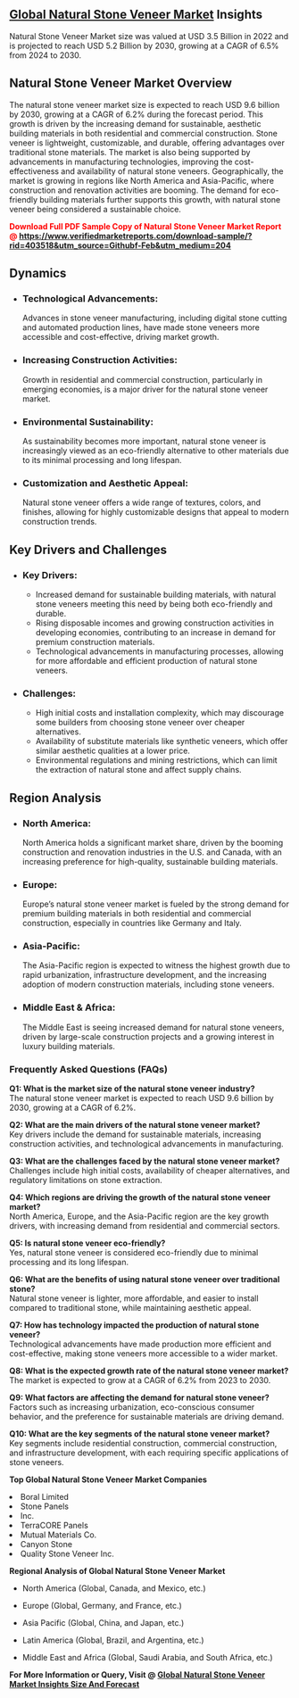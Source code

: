 <h2><a href="https://www.verifiedmarketreports.com/download-sample/?rid=403518&amp;utm_source=Githubf&amp;utm_medium=204" target="_blank">Global Natural Stone Veneer Market</a> Insights</h2><p>Natural Stone Veneer Market size was valued at USD 3.5 Billion in 2022 and is projected to reach USD 5.2 Billion by 2030, growing at a CAGR of 6.5% from 2024 to 2030.</p><p> <h2>Natural Stone Veneer Market Overview</h2> <p>The natural stone veneer market size is expected to reach USD 9.6 billion by 2030, growing at a CAGR of 6.2% during the forecast period. This growth is driven by the increasing demand for sustainable, aesthetic building materials in both residential and commercial construction. Stone veneer is lightweight, customizable, and durable, offering advantages over traditional stone materials. The market is also being supported by advancements in manufacturing technologies, improving the cost-effectiveness and availability of natural stone veneers. Geographically, the market is growing in regions like North America and Asia-Pacific, where construction and renovation activities are booming. The demand for eco-friendly building materials further supports this growth, with natural stone veneer being considered a sustainable choice.</p> <p><strong><p><span class=""><span style="color: #ff0000;"><strong>Download Full PDF Sample Copy of Natural Stone Veneer Market Report</strong> @ </span><a href="https://www.verifiedmarketreports.com/download-sample/?rid=403518&amp;utm_source=Githubf-Feb&amp;utm_medium=204" target="_blank">https://www.verifiedmarketreports.com/download-sample/?rid=403518&amp;utm_source=Githubf-Feb&amp;utm_medium=204</a></span></p></strong></p> <h2>Dynamics</h2> <ul> <li><h3>Technological Advancements:</h3> Advances in stone veneer manufacturing, including digital stone cutting and automated production lines, have made stone veneers more accessible and cost-effective, driving market growth.</li> <li><h3>Increasing Construction Activities:</h3> Growth in residential and commercial construction, particularly in emerging economies, is a major driver for the natural stone veneer market.</li> <li><h3>Environmental Sustainability:</h3> As sustainability becomes more important, natural stone veneer is increasingly viewed as an eco-friendly alternative to other materials due to its minimal processing and long lifespan.</li> <li><h3>Customization and Aesthetic Appeal:</h3> Natural stone veneer offers a wide range of textures, colors, and finishes, allowing for highly customizable designs that appeal to modern construction trends.</li> </ul> <h2>Key Drivers and Challenges</h2> <ul> <li><h3>Key Drivers:</h3> <ul> <li>Increased demand for sustainable building materials, with natural stone veneers meeting this need by being both eco-friendly and durable.</li> <li>Rising disposable incomes and growing construction activities in developing economies, contributing to an increase in demand for premium construction materials.</li> <li>Technological advancements in manufacturing processes, allowing for more affordable and efficient production of natural stone veneers.</li> </ul> </li> <li><h3>Challenges:</h3> <ul> <li>High initial costs and installation complexity, which may discourage some builders from choosing stone veneer over cheaper alternatives.</li> <li>Availability of substitute materials like synthetic veneers, which offer similar aesthetic qualities at a lower price.</li> <li>Environmental regulations and mining restrictions, which can limit the extraction of natural stone and affect supply chains.</li> </ul> </li> </ul> <h2>Region Analysis</h2> <ul> <li><h3>North America:</h3> North America holds a significant market share, driven by the booming construction and renovation industries in the U.S. and Canada, with an increasing preference for high-quality, sustainable building materials.</li> <li><h3>Europe:</h3> Europe’s natural stone veneer market is fueled by the strong demand for premium building materials in both residential and commercial construction, especially in countries like Germany and Italy.</li> <li><h3>Asia-Pacific:</h3> The Asia-Pacific region is expected to witness the highest growth due to rapid urbanization, infrastructure development, and the increasing adoption of modern construction materials, including stone veneers.</li> <li><h3>Middle East & Africa:</h3> The Middle East is seeing increased demand for natural stone veneers, driven by large-scale construction projects and a growing interest in luxury building materials.</li> </ul> <h3>Frequently Asked Questions (FAQs)</h3> <p><strong>Q1: What is the market size of the natural stone veneer industry?</strong><br> The natural stone veneer market is expected to reach USD 9.6 billion by 2030, growing at a CAGR of 6.2%.</p> <p><strong>Q2: What are the main drivers of the natural stone veneer market?</strong><br> Key drivers include the demand for sustainable materials, increasing construction activities, and technological advancements in manufacturing.</p> <p><strong>Q3: What are the challenges faced by the natural stone veneer market?</strong><br> Challenges include high initial costs, availability of cheaper alternatives, and regulatory limitations on stone extraction.</p> <p><strong>Q4: Which regions are driving the growth of the natural stone veneer market?</strong><br> North America, Europe, and the Asia-Pacific region are the key growth drivers, with increasing demand from residential and commercial sectors.</p> <p><strong>Q5: Is natural stone veneer eco-friendly?</strong><br> Yes, natural stone veneer is considered eco-friendly due to minimal processing and its long lifespan.</p> <p><strong>Q6: What are the benefits of using natural stone veneer over traditional stone?</strong><br> Natural stone veneer is lighter, more affordable, and easier to install compared to traditional stone, while maintaining aesthetic appeal.</p> <p><strong>Q7: How has technology impacted the production of natural stone veneer?</strong><br> Technological advancements have made production more efficient and cost-effective, making stone veneers more accessible to a wider market.</p> <p><strong>Q8: What is the expected growth rate of the natural stone veneer market?</strong><br> The market is expected to grow at a CAGR of 6.2% from 2023 to 2030.</p> <p><strong>Q9: What factors are affecting the demand for natural stone veneer?</strong><br> Factors such as increasing urbanization, eco-conscious consumer behavior, and the preference for sustainable materials are driving demand.</p> <p><strong>Q10: What are the key segments of the natural stone veneer market?</strong><br> Key segments include residential construction, commercial construction, and infrastructure development, with each requiring specific applications of stone veneers.</p> </p><p><strong>Top Global Natural Stone Veneer Market Companies</strong></p><div data-test-id=""><p><li>Boral Limited</li><li> Stone Panels</li><li> Inc.</li><li> TerraCORE Panels</li><li> Mutual Materials Co.</li><li> Canyon Stone</li><li> Quality Stone Veneer Inc.</li></p><div><strong>Regional Analysis of&nbsp;Global Natural Stone Veneer Market</strong></div><ul><li dir="ltr"><p dir="ltr">North America&nbsp;(Global, Canada, and Mexico, etc.)</p></li><li dir="ltr"><p dir="ltr">Europe (Global, Germany, and France, etc.)</p></li><li dir="ltr"><p dir="ltr">Asia Pacific&nbsp;(Global, China, and Japan, etc.)</p></li><li dir="ltr"><p dir="ltr">Latin America&nbsp;(Global, Brazil, and Argentina, etc.)</p></li><li dir="ltr">Middle East and Africa&nbsp;(Global, Saudi Arabia, and South Africa, etc.)</li></ul><p><strong>For More Information or Query, Visit @&nbsp;</strong><strong><a href="https://www.verifiedmarketreports.com/product/natural-stone-veneer-market/?utm_source=Githubf&amp;utm_medium=204" target="_blank">Global Natural Stone Veneer Market Insights Size And Forecast</a></strong></p></div>
